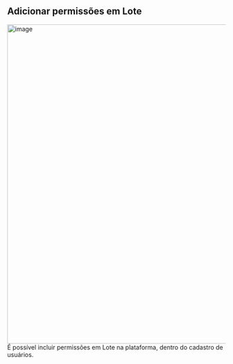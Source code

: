 ## Adicionar permissões em Lote

<img width="2970" height="738" alt="image" src="https://github.com/user-attachments/assets/1ff5c06d-cca8-4af2-85b1-c355cd4d53e5" />
É possível incluir permissões em Lote na plataforma, dentro do cadastro de usuários.



